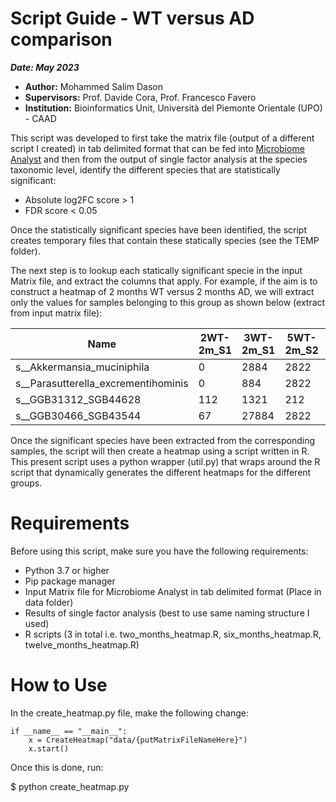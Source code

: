 # Script Guide - WT versus AD comparison

**_Date: May 2023_**

- **Author:** Mohammed Salim Dason
- **Supervisors:** Prof. Davide Cora, Prof. Francesco Favero
- **Institution:** Bioinformatics Unit, Università del Piemonte Orientale (UPO) - CAAD


This script was developed to first take the matrix file (output of a different script I created)
in tab delimited format that can be fed into [Microbiome Analyst](https://www.microbiomeanalyst.ca/) and then from the output of 
single factor analysis at the species taxonomic level, identify the different species that are
statistically significant:

- Absolute log2FC score  > 1
- FDR score < 0.05

Once the statistically significant species have been identified, the script creates temporary files
that contain these statically species (see the TEMP folder). 

The next step is to lookup each statically significant specie in the input Matrix file, and extract
the columns that apply. For example, if the aim is to construct a heatmap of 2 months WT versus 2 months AD,
we will extract only the values for samples belonging to this group as shown below (extract from input matrix file):


| Name                               | 2WT-2m_S1 | 3WT-2m_S1 | 5WT-2m_S2 | 8WT-2m_S3 | 9WT-2m_S4 | 10WT-2m_S5 | 2AD-2m_S6 | 4AD-2m_S2 | 5AD-2m_S7 | 8AD-2m_S8 | 9AD-2m_S9 | 10AD-2m_S10 |
|------------------------------------|-----------|-----------|-----------|-----------|-----------|-------------|------------|------------|------------|------------|------------|--------------|
| s__Akkermansia_muciniphila         | 0         | 2884      | 2822      | 0         | 9190      | 0           | 76         | 512772     | 360726     | 160650     | 0          | 0            |
| s__Parasutterella_excrementihominis | 0         | 884       | 2822      | 89        | 93489     | 0           | 76         | 270        | 36026      | 150        | 10         | 0            |
| s__GGB31312_SGB44628                | 112       | 1321      | 212       | 12        | 34        | 222         | 76         | 512        | 360726     | 1260       | 233        | 131          |
| s__GGB30466_SGB43544                | 67        | 27884     | 2822      | 0         | 0         | 0           | 76         | 772        | 3072       | 1650       | 131        | 0            |

Once the significant species have been extracted from the corresponding samples, the script will then 
create a heatmap using a script written in R. This present script uses a python wrapper (util.py)  that wraps around
the R script that dynamically generates the different heatmaps for the different groups. 

# Requirements

Before using this script, make sure you have the following requirements:

- Python 3.7 or higher
- Pip package manager
- Input Matrix file for Microbiome Analyst in tab delimited format (Place in data folder)
- Results of single factor analysis (best to use same naming structure I used)
- R scripts (3 in total i.e. two_months_heatmap.R, six_months_heatmap.R, twelve_months_heatmap.R)

# How to Use

In the create_heatmap.py file, make the following change:

    if __name__ == "__main__":
        x = CreateHeatmap("data/{putMatrixFileNameHere}")
        x.start()

Once this is done, run:

$ python create_heatmap.py



